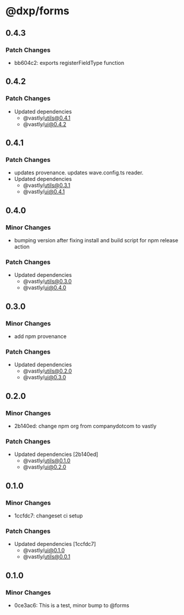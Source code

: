 # @dxp/forms

## 0.4.3

### Patch Changes

- bb604c2: exports registerFieldType function

## 0.4.2

### Patch Changes

- Updated dependencies
  - @vastly/utils@0.4.1
  - @vastly/ui@0.4.2

## 0.4.1

### Patch Changes

- updates provenance. updates wave.config.ts reader.
- Updated dependencies
  - @vastly/utils@0.3.1
  - @vastly/ui@0.4.1

## 0.4.0

### Minor Changes

- bumping version after fixing install and build script for npm release action

### Patch Changes

- Updated dependencies
  - @vastly/utils@0.3.0
  - @vastly/ui@0.4.0

## 0.3.0

### Minor Changes

- add npm provenance

### Patch Changes

- Updated dependencies
  - @vastly/utils@0.2.0
  - @vastly/ui@0.3.0

## 0.2.0

### Minor Changes

- 2b140ed: change npm org from companydotcom to vastly

### Patch Changes

- Updated dependencies [2b140ed]
  - @vastly/utils@0.1.0
  - @vastly/ui@0.2.0

## 0.1.0

### Minor Changes

- 1ccfdc7: changeset ci setup

### Patch Changes

- Updated dependencies [1ccfdc7]
  - @vastly/ui@0.1.0
  - @vastly/utils@0.0.1

## 0.1.0

### Minor Changes

- 0ce3ac6: This is a test, minor bump to @forms

